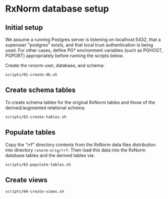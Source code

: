 # RxNorm database setup

## Initial setup

We assume a running Postgres server is listening on localhost:5432, that a superuser "postgres" exists,
and that local trust authentication is being used. For other cases, define PG* environment variables (such
as PGHOST, PGPORT) appropriately before running the scripts below.

Create the rxnorm user, database, and schema:
```
scripts/01-create-db.sh
```

## Create schema tables

To create schema tables for the original RxNorm tables and those
of the derived/augmented relational schema:

```
scripts/02-create-tables.sh
```

## Populate tables

Copy the "rrf" directory contents from the RxNorm data files distribution into directory
`rxnorm-orig/rrf`. Then load this data into the RxNorm database tables and the derived tables via:

```
scripts/03-populate-tables.sh
```

## Create views

```
scripts/04-create-views.sh
```
